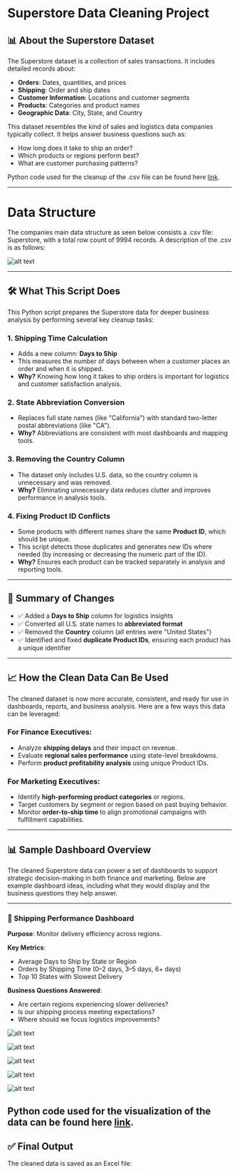 # Superstore Data Cleaning Project

## 📊 About the Superstore Dataset

The Superstore dataset is a collection of sales transactions. It includes detailed records about:

- **Orders**: Dates, quantities, and prices
- **Shipping**: Order and ship dates
- **Customer Information**: Locations and customer segments
- **Products**: Categories and product names
- **Geographic Data**: City, State, and Country

This dataset resembles the kind of sales and logistics data companies typically collect. It helps answer business questions such as:
- How long does it take to ship an order?
- Which products or regions perform best?
- What are customer purchasing patterns?

Python code used for the cleanup of the .csv file can be found here [link](https://github.com/migueljr51/PythonSuperstoreDataCleaning/blob/main/superstore_data_cleaning.py).

---
# Data Structure
The companies main data structure as seen below consists a .csv file: Superstore, with a total row count of 9994 records. A description of the .csv is as follows:

![alt text](ERD.png)

---
## 🛠️ What This Script Does

This Python script prepares the Superstore data for deeper business analysis by performing several key cleanup tasks:

### 1. **Shipping Time Calculation**
- Adds a new column: **Days to Ship**
- This measures the number of days between when a customer places an order and when it is shipped.
- **Why?** Knowing how long it takes to ship orders is important for logistics and customer satisfaction analysis.

### 2. **State Abbreviation Conversion**
- Replaces full state names (like "California") with standard two-letter postal abbreviations (like "CA").
- **Why?** Abbreviations are consistent with most dashboards and mapping tools.

### 3. **Removing the Country Column**
- The dataset only includes U.S. data, so the country column is unnecessary and was removed.
- **Why?** Eliminating unnecessary data reduces clutter and improves performance in analysis tools.

### 4. **Fixing Product ID Conflicts**
- Some products with different names share the same **Product ID**, which should be unique.
- This script detects those duplicates and generates new IDs where needed (by increasing or decreasing the numeric part of the ID).
- **Why?** Ensures each product can be tracked separately in analysis and reporting tools.

---

## 🔁 Summary of Changes

- ✅ Added a **Days to Ship** column for logistics insights  
- ✅ Converted all U.S. state names to **abbreviated format**  
- ✅ Removed the **Country** column (all entries were "United States")  
- ✅ Identified and fixed **duplicate Product IDs**, ensuring each product has a unique identifier  

---

## 📈 How the Clean Data Can Be Used

The cleaned dataset is now more accurate, consistent, and ready for use in dashboards, reports, and business analysis. Here are a few ways this data can be leveraged:

### For Finance Executives:
- Analyze **shipping delays** and their impact on revenue.
- Evaluate **regional sales performance** using state-level breakdowns.
- Perform **product profitability analysis** using unique Product IDs.

### For Marketing Executives:
- Identify **high-performing product categories** or regions.
- Target customers by segment or region based on past buying behavior.
- Monitor **order-to-ship time** to align promotional campaigns with fulfillment capabilities.

---

## 📊 Sample Dashboard Overview

The cleaned Superstore data can power a set of dashboards to support strategic decision-making in both finance and marketing. Below are example dashboard ideas, including what they would display and the business questions they help answer.

---

### 🚚 Shipping Performance Dashboard
**Purpose**: Monitor delivery efficiency across regions.

**Key Metrics**:
- Average Days to Ship by State or Region
- Orders by Shipping Time (0–2 days, 3–5 days, 6+ days)
- Top 10 States with Slowest Delivery

**Business Questions Answered**:
- Are certain regions experiencing slower deliveries?
- Is our shipping process meeting expectations?
- Where should we focus logistics improvements?


![alt text](AvgShipByState.png)

![alt text](OrdByShipTime.png)

![alt text](TenSlowDelivery.png)

![alt text](AvgDaysRegion.png)

![alt text](ShipTimeDist.png)


Python code used for the visualization of the data can be found here [link](https://github.com/migueljr51/PythonSuperstoreDataVisualization/blob/main/superstore_visualization.py).
---

## ✅ Final Output

The cleaned data is saved as an Excel file:
